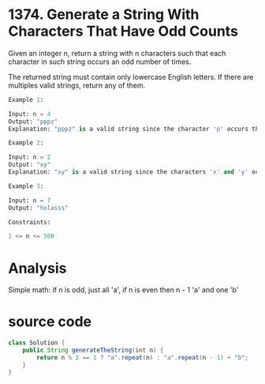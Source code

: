 # 1374. Generate a String With Characters That Have Odd Counts

Given an integer n, return a string with n characters such that each character in such string occurs an odd number of times.

The returned string must contain only lowercase English letters. If there are multiples valid strings, return any of them. 

```python
Example 1:

Input: n = 4
Output: "pppz"
Explanation: "pppz" is a valid string since the character 'p' occurs three times and the character 'z' occurs once. Note that there are many other valid strings such as "ohhh" and "love".
```


```python
Example 2:

Input: n = 2
Output: "xy"
Explanation: "xy" is a valid string since the characters 'x' and 'y' occur once. Note that there are many other valid strings such as "ag" and "ur".
```
```python
Example 3:

Input: n = 7
Output: "holasss"
```

```python
Constraints:

1 <= n <= 500
```

# Analysis
Simple math: if n is odd, just all 'a', if n is even then n - 1 'a' and one 'b'

# source code
```java
class Solution {
    public String generateTheString(int n) {
        return n % 2 == 1 ? "a".repeat(n) : "a".repeat(n - 1) + "b";
    }
}
```